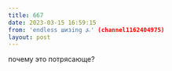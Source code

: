 ```yaml
---
title: 667
date: 2023-03-15 16:59:15
from: 'endless шизing ⍼' (channel1162404975)
layout: post
---
```


почему это потрясающе?
